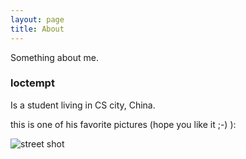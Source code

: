 ```yaml
---
layout: page
title: About
---
```


Something about me.

### loctempt

Is a student living in CS city, China.

this is one of his favorite pictures (hope you like it ;-)   ):

![street shot](https://s2.ax1x.com/2019/09/19/nOCBvR.jpg)